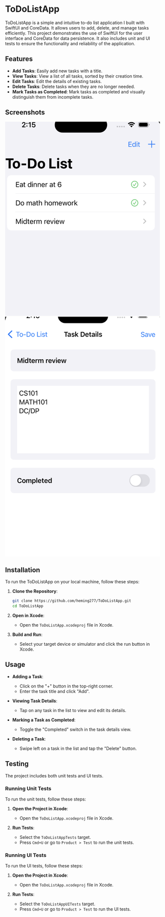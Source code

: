 # ToDoListApp

ToDoListApp is a simple and intuitive to-do list application I built with SwiftUI and CoreData. It allows users to add, delete, and manage tasks efficiently. This project demonstrates the use of SwiftUI for the user interface and CoreData for data persistence. It also includes unit and UI tests to ensure the functionality and reliability of the application.

## Features

- **Add Tasks**: Easily add new tasks with a title.
- **View Tasks**: View a list of all tasks, sorted by their creation time.
- **Edit Tasks**: Edit the details of existing tasks.
- **Delete Tasks**: Delete tasks when they are no longer needed.
- **Mark Tasks as Completed**: Mark tasks as completed and visually distinguish them from incomplete tasks.

## Screenshots

![App Screenshot](screenshots/screenshot1.png)
![App Screenshot](screenshots/screenshot2.png)

## Installation

To run the ToDoListApp on your local machine, follow these steps:

1. **Clone the Repository**:
    ```bash
    git clone https://github.com/heming277/ToDoListApp.git
    cd ToDoListApp
    ```

2. **Open in Xcode**:
    - Open the `ToDoListApp.xcodeproj` file in Xcode.

3. **Build and Run**:
    - Select your target device or simulator and click the run button in Xcode.

## Usage

- **Adding a Task**:
    - Click on the "+" button in the top-right corner.
    - Enter the task title and click "Add".

- **Viewing Task Details**:
    - Tap on any task in the list to view and edit its details.

- **Marking a Task as Completed**:
    - Toggle the "Completed" switch in the task details view.

- **Deleting a Task**:
    - Swipe left on a task in the list and tap the "Delete" button.

## Testing

The project includes both unit tests and UI tests.

### Running Unit Tests

To run the unit tests, follow these steps:

1. **Open the Project in Xcode**:
    - Open the `ToDoListApp.xcodeproj` file in Xcode.

2. **Run Tests**:
    - Select the `ToDoListAppTests` target.
    - Press `Cmd+U` or go to `Product > Test` to run the unit tests.

### Running UI Tests

To run the UI tests, follow these steps:

1. **Open the Project in Xcode**:
    - Open the `ToDoListApp.xcodeproj` file in Xcode.

2. **Run Tests**:
    - Select the `ToDoListAppUITests` target.
    - Press `Cmd+U` or go to `Product > Test` to run the UI tests.

